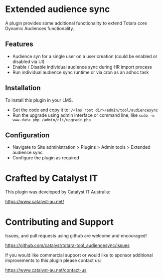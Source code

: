 # Extended audience sync
A plugin provides some additional functionality to extend Totara core Dynamic Audiences functionality.

## Features
* Audience syn for a single user on a user creation (could be enabled or disabled via UI)
* Enable / Disable individual audience sync during HR import process
* Run individual audience sync runtime or via cron as an adhoc task

## Installation
To install this plugin in your LMS.
* Get the code and copy it to: `/<lms root dir>/admin/tool/audiencesync`
* Run the upgrade using admin interface or command line, like `sudo -u www-data php /admin/cli/upgrade.php`

## Configuration 
* Navigate to Site administration > Plugins > Admin tools > Extended audience sync
* Configure the plugin as required

# Crafted by Catalyst IT

This plugin was developed by Catalyst IT Australia:

https://www.catalyst-au.net/

# Contributing and Support

Issues, and pull requests using github are welcome and encouraged!

https://github.com/catalyst/totara-tool_audiencesync/issues

If you would like commercial support or would like to sponsor additional improvements
to this plugin please contact us:

https://www.catalyst-au.net/contact-us